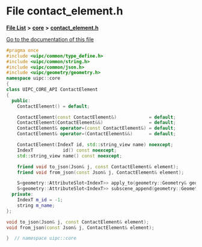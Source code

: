 

# File contact\_element.h

[**File List**](files.md) **>** [**core**](dir_eca9d1283f7cad9ff89c5ab44937d4d9.md) **>** [**contact\_element.h**](contact__element_8h.md)

[Go to the documentation of this file](contact__element_8h.md)


```C++
#pragma once
#include <uipc/common/type_define.h>
#include <uipc/common/string.h>
#include <uipc/common/json.h>
#include <uipc/geometry/geometry.h>
namespace uipc::core
{
class UIPC_CORE_API ContactElement
{
  public:
    ContactElement() = default;

    ContactElement(const ContactElement&)            = default;
    ContactElement(ContactElement&&)                 = default;
    ContactElement& operator=(const ContactElement&) = default;
    ContactElement& operator=(ContactElement&&)      = default;

    ContactElement(IndexT id, std::string_view name) noexcept;
    IndexT           id() const noexcept;
    std::string_view name() const noexcept;

    friend void to_json(Json& j, const ContactElement& element);
    friend void from_json(const Json& j, ContactElement& element);

    S<geometry::AttributeSlot<IndexT>> apply_to(geometry::Geometry& geo) const;
    S<geometry::AttributeSlot<IndexT>> subscene_append(geometry::Geometry& geo) const;
  private:
    IndexT m_id = -1;
    string m_name;
};

void to_json(Json& j, const ContactElement& element);
void from_json(const Json& j, ContactElement& element);

}  // namespace uipc::core
```


